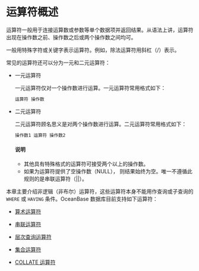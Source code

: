 # 运算符概述

运算符一般用于连接运算数或参数等单个数据项并返回结果。从语法上讲，运算符出现在操作数之前、操作数之后或两个操作数之间均可。

一般用特殊字符或关键字表示运算符。例如，除法运算符用斜杠（/）表示。

常见的运算符还可以分为一元和二元运算符：

* 一元运算符

  一元运算符仅对一个操作数进行运算。一元运算符常用格式如下：

  ```sql
  运算符 操作数
  ```

* 二元运算符

  二元运算符顾名思义是对两个操作数进行运算。二元运算符常用格式如下：

  ```sql
  操作数1 运算符 操作数2
  ```

  <main id="notice" type='explain'>
    <h4>说明</h4>
    <ul>
    <li>其他具有特殊格式的运算符可接受两个以上的操作数。</li>
    <li>如果为运算符提供了空操作数（NULL）， 则结果始终为空。唯一不遵循此规则的是串联运算符（||）。</li>
    </ul>
  </main>

本章主要介绍非逻辑（非布尔）运算符，这些运算符本身不能用作查询或子查询的 `WHERE` 或 `HAVING` 条件。OceanBase 数据库目前支持如下运算符：

* [算术运算符](../4.operator-of-oracle-mode/3.arithmetic-operators-of-oracle-mode.md)

* [串联运算符](../4.operator-of-oracle-mode/4.concatenate-operators-of-oracle-mode.md)

* [层次查询运算符](../4.operator-of-oracle-mode/5.hierarchical-query-operators-of-oracle-mode.md)

* [集合运算符](../4.operator-of-oracle-mode/6.set-operators-of-oracle-mode.md)

* [COLLATE 运算符](../4.operator-of-oracle-mode/7.collation-of-oracle-mode.md)
